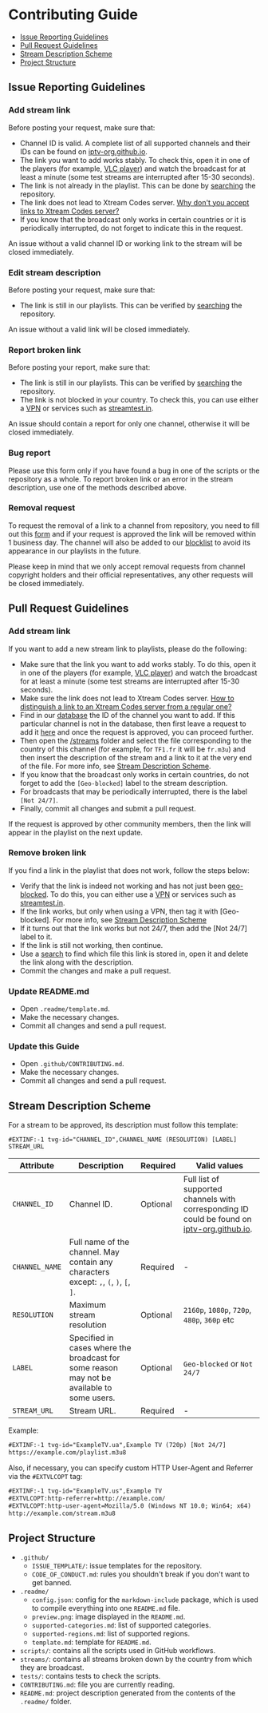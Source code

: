 # Contributing Guide

- [Issue Reporting Guidelines](#issue-reporting-guidelines)
- [Pull Request Guidelines](#pull-request-guidelines)
- [Stream Description Scheme](#stream-description-scheme)
- [Project Structure](#project-structure)

## Issue Reporting Guidelines

### Add stream link

Before posting your request, make sure that:

- Channel ID is valid. A complete list of all supported channels and their IDs can be found on [iptv-org.github.io](https://iptv-org.github.io/).
- The link you want to add works stably. To check this, open it in one of the players (for example, [VLC player](https://www.videolan.org/vlc/index.html)) and watch the broadcast for at least a minute (some test streams are interrupted after 15-30 seconds).
- The link is not already in the playlist. This can be done by [searching](https://github.com/search?q=repo%3Aiptv-org%2Fiptv+http%3A%2F%2Fexample.com&type=code) the repository.
- The link does not lead to Xtream Codes server. [Why don't you accept links to Xtream Codes server?](FAQ.md#why-dont-you-accept-links-to-xtream-codes-server?)
- If you know that the broadcast only works in certain countries or it is periodically interrupted, do not forget to indicate this in the request.

An issue without a valid channel ID or working link to the stream will be closed immediately.

### Edit stream description

Before posting your request, make sure that:

- The link is still in our playlists. This can be verified by [searching](https://github.com/search?q=repo%3Aiptv-org%2Fiptv+http%3A%2F%2Fexample.com&type=code) the repository.

An issue without a valid link will be closed immediately.

### Report broken link

Before posting your report, make sure that:

- The link is still in our playlists. This can be verified by [searching](https://github.com/search?q=repo%3Aiptv-org%2Fiptv+http%3A%2F%2Fexample.com&type=code) the repository.
- The link is not blocked in your country. To check this, you can use either a [VPN](https://en.wikipedia.org/wiki/Virtual_private_network) or services such as [streamtest.in](https://streamtest.in/).

An issue should contain a report for only one channel, otherwise it will be closed immediately.

### Bug report

Please use this form only if you have found a bug in one of the scripts or the repository as a whole. To report broken link or an error in the stream description, use one of the methods described above.

### Removal request

To request the removal of a link to a channel from repository, you need to fill out this [form](https://github.com/iptv-org/iptv/issues/new?assignees=&labels=removal+request&projects=&template=--removal-request.yml&title=Remove%3A+) and if your request is approved the link will be removed within 1 business day. The channel will also be added to our [blocklist](https://github.com/iptv-org/database/blob/master/data/blocklist.csv) to avoid its appearance in our playlists in the future.

Please keep in mind that we only accept removal requests from channel copyright holders and their official representatives, any other requests will be closed immediately.

## Pull Request Guidelines

### Add stream link

If you want to add a new stream link to playlists, please do the following:

- Make sure that the link you want to add works stably. To do this, open it in one of the players (for example, [VLC player](https://www.videolan.org/vlc/index.html)) and watch the broadcast for at least a minute (some test streams are interrupted after 15-30 seconds).
- Make sure the link does not lead to Xtream Codes server. [How to distinguish a link to an Xtream Codes server from a regular one?](FAQ.md#how-to-distinguish-a-link-to-an-xtream-codes-server-from-a-regular-one?)
- Find in our [database](https://iptv-org.github.io/) the ID of the channel you want to add. If this particular channel is not in the database, then first leave a request to add it [here](https://github.com/iptv-org/database/issues/new/choose) and once the request is approved, you can proceed further.
- Then open the [/streams](/streams) folder and select the file corresponding to the country of this channel (for example, for `TF1.fr` it will be `fr.m3u`) and then insert the description of the stream and a link to it at the very end of the file. For more info, see [Stream Description Scheme](#stream-description-scheme).
- If you know that the broadcast only works in certain countries, do not forget to add the `[Geo-blocked]` label to the stream description.
- For broadcasts that may be periodically interrupted, there is the label `[Not 24/7]`.
- Finally, commit all changes and submit a pull request.

If the request is approved by other community members, then the link will appear in the playlist on the next update.

### Remove broken link

If you find a link in the playlist that does not work, follow the steps below:

- Verify that the link is indeed not working and has not just been [geo-blocked](https://en.wikipedia.org/wiki/Geo-blocking). To do this, you can either use a [VPN](https://en.wikipedia.org/wiki/Virtual_private_network) or services such as [streamtest.in](https://streamtest.in/).
- If the link works, but only when using a VPN, then tag it with [Geo-blocked]. For more info, see [Stream Description Scheme](#stream-description-scheme)
- If it turns out that the link works but not 24/7, then add the [Not 24/7] label to it.
- If the link is still not working, then continue.
- Use a [search](https://github.com/search?q=repo%3Aiptv-org%2Fiptv+http%3A%2F%2Fexample.com&type=code) to find which file this link is stored in, open it and delete the link along with the description.
- Commit the changes and make a pull request.

### Update README.md

- Open `.readme/template.md`.
- Make the necessary changes.
- Commit all changes and send a pull request.

### Update this Guide

- Open `.github/CONTRIBUTING.md`.
- Make the necessary changes.
- Commit all changes and send a pull request.

## Stream Description Scheme

For a stream to be approved, its description must follow this template:

```
#EXTINF:-1 tvg-id="CHANNEL_ID",CHANNEL_NAME (RESOLUTION) [LABEL]
STREAM_URL
```

| Attribute      | Description                                                                                | Required | Valid values                                                                                                               |
| -------------- | ------------------------------------------------------------------------------------------ | -------- | -------------------------------------------------------------------------------------------------------------------------- |
| `CHANNEL_ID`   | Channel ID.                                                                                | Optional | Full list of supported channels with corresponding ID could be found on [iptv-org.github.io](https://iptv-org.github.io/). |
| `CHANNEL_NAME` | Full name of the channel. May contain any characters except: `,`, `(`, `)`, `[`, `]`.      | Required | -                                                                                                                          |
| `RESOLUTION`   | Maximum stream resolution                                                                  | Optional | `2160p`, `1080p`, `720p`, `480p`, `360p` etc                                                                               |
| `LABEL`        | Specified in cases where the broadcast for some reason may not be available to some users. | Optional | `Geo-blocked` or `Not 24/7`                                                                                                |
| `STREAM_URL`   | Stream URL.                                                                                | Required | -                                                                                                                          |

Example:

```xml
#EXTINF:-1 tvg-id="ExampleTV.ua",Example TV (720p) [Not 24/7]
https://example.com/playlist.m3u8
```

Also, if necessary, you can specify custom HTTP User-Agent and Referrer via the `#EXTVLCOPT` tag:

```xml
#EXTINF:-1 tvg-id="ExampleTV.us",Example TV
#EXTVLCOPT:http-referrer=http://example.com/
#EXTVLCOPT:http-user-agent=Mozilla/5.0 (Windows NT 10.0; Win64; x64)
http://example.com/stream.m3u8
```

## Project Structure

- `.github/`
  - `ISSUE_TEMPLATE/`: issue templates for the repository.
  - `CODE_OF_CONDUCT.md`: rules you shouldn't break if you don't want to get banned.
- `.readme/`
  - `config.json`: config for the `markdown-include` package, which is used to compile everything into one `README.md` file.
  - `preview.png`: image displayed in the `README.md`.
  - `supported-categories.md`: list of supported categories.
  - `supported-regions.md`: list of supported regions.
  - `template.md`: template for `README.md`.
- `scripts/`: contains all the scripts used in GitHub workflows.
- `streams/`: contains all streams broken down by the country from which they are broadcast.
- `tests/`: contains tests to check the scripts.
- `CONTRIBUTING.md`: file you are currently reading.
- `README.md`: project description generated from the contents of the `.readme/` folder.

